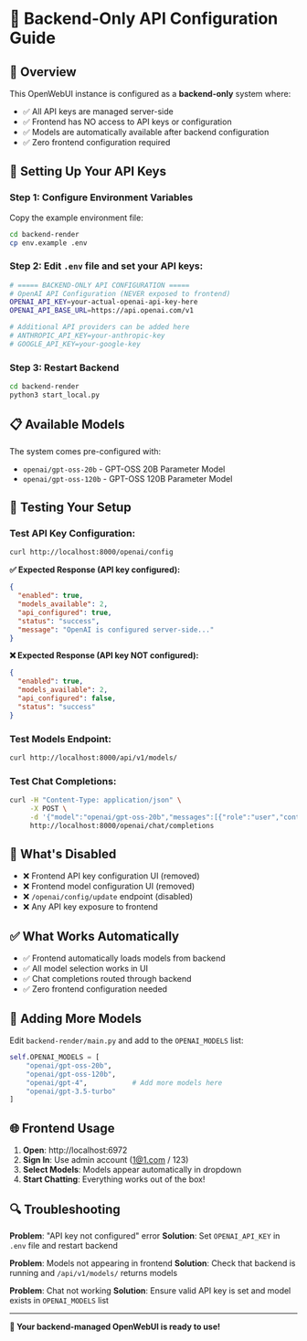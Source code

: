 # 🔧 Backend-Only API Configuration Guide

## 🎯 Overview

This OpenWebUI instance is configured as a **backend-only** system where:
- ✅ All API keys are managed server-side
- ✅ Frontend has NO access to API keys or configuration 
- ✅ Models are automatically available after backend configuration
- ✅ Zero frontend configuration required

## 🔑 Setting Up Your API Keys

### Step 1: Configure Environment Variables

Copy the example environment file:
```bash
cd backend-render
cp env.example .env
```

### Step 2: Edit `.env` file and set your API keys:

```bash
# ===== BACKEND-ONLY API CONFIGURATION =====
# OpenAI API Configuration (NEVER exposed to frontend)
OPENAI_API_KEY=your-actual-openai-api-key-here
OPENAI_API_BASE_URL=https://api.openai.com/v1

# Additional API providers can be added here
# ANTHROPIC_API_KEY=your-anthropic-key
# GOOGLE_API_KEY=your-google-key
```

### Step 3: Restart Backend
```bash
cd backend-render
python3 start_local.py
```

## 📋 Available Models

The system comes pre-configured with:
- `openai/gpt-oss-20b` - GPT-OSS 20B Parameter Model
- `openai/gpt-oss-120b` - GPT-OSS 120B Parameter Model

## 🧪 Testing Your Setup

### Test API Key Configuration:
```bash
curl http://localhost:8000/openai/config
```

**✅ Expected Response (API key configured):**
```json
{
  "enabled": true,
  "models_available": 2,
  "api_configured": true,
  "status": "success",
  "message": "OpenAI is configured server-side..."
}
```

**❌ Expected Response (API key NOT configured):**
```json
{
  "enabled": true,
  "models_available": 2,
  "api_configured": false,
  "status": "success"
}
```

### Test Models Endpoint:
```bash
curl http://localhost:8000/api/v1/models/
```

### Test Chat Completions:
```bash
curl -H "Content-Type: application/json" \
     -X POST \
     -d '{"model":"openai/gpt-oss-20b","messages":[{"role":"user","content":"Hello!"}]}' \
     http://localhost:8000/openai/chat/completions
```

## 🚫 What's Disabled

- ❌ Frontend API key configuration UI (removed)
- ❌ Frontend model configuration UI (removed)  
- ❌ `/openai/config/update` endpoint (disabled)
- ❌ Any API key exposure to frontend

## ✅ What Works Automatically

- ✅ Frontend automatically loads models from backend
- ✅ All model selection works in UI
- ✅ Chat completions routed through backend
- ✅ Zero frontend configuration needed

## 🔧 Adding More Models

Edit `backend-render/main.py` and add to the `OPENAI_MODELS` list:

```python
self.OPENAI_MODELS = [
    "openai/gpt-oss-20b",
    "openai/gpt-oss-120b",
    "openai/gpt-4",           # Add more models here
    "openai/gpt-3.5-turbo"
]
```

## 🌐 Frontend Usage

1. **Open**: http://localhost:6972
2. **Sign In**: Use admin account (1@1.com / 123)
3. **Select Models**: Models appear automatically in dropdown
4. **Start Chatting**: Everything works out of the box!

## 🔍 Troubleshooting

**Problem**: "API key not configured" error
**Solution**: Set `OPENAI_API_KEY` in `.env` file and restart backend

**Problem**: Models not appearing in frontend
**Solution**: Check that backend is running and `/api/v1/models/` returns models

**Problem**: Chat not working
**Solution**: Ensure valid API key is set and model exists in `OPENAI_MODELS` list

---

**🎉 Your backend-managed OpenWebUI is ready to use!**

